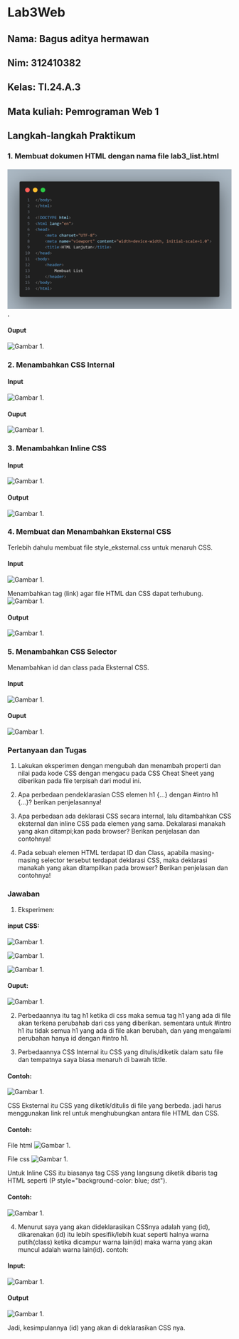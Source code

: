 # Lab3Web

## Nama: Bagus aditya hermawan
## Nim: 312410382
## Kelas: TI.24.A.3
## Mata kuliah: Pemrograman Web 1

## Langkah-langkah Praktikum

### 1. Membuat dokumen HTML dengan nama file lab3_list.html

#### ![Gambar 1](yos1.png).


#### Ouput
![Gambar 1](screenshot/slor8.png).


### 2. Menambahkan CSS Internal

#### Input
![Gambar 1](screenshot/slor9.png).

#### Ouput
![Gambar 1](screenshot/slor10.png).


### 3. Menambahkan Inline CSS

#### Input
![Gambar 1](screenshot/slor11.png).

#### Output
![Gambar 1](screenshot/slor12.png).


### 4. Membuat dan Menambahkan Eksternal CSS
Terlebih dahulu membuat file style_eksternal.css untuk menaruh CSS.

#### Input
![Gambar 1](screenshot/slor13.png).

Menambahkan tag (link) agar file HTML dan CSS dapat terhubung.
![Gambar 1](screenshot/slor14.png).

#### Output
![Gambar 1](screenshot/slor15.png).


### 5. Menambahkan CSS Selector

Menambahkan id dan class pada Eksternal CSS.
#### Input
![Gambar 1](screenshot/slor16.png).

#### Ouput
![Gambar 1](screenshot/slor17.png).






### Pertanyaan dan Tugas
1. Lakukan eksperimen dengan mengubah dan menambah properti dan nilai pada kode CSS dengan mengacu pada CSS Cheat Sheet yang diberikan pada file terpisah dari modul ini.

2. Apa perbedaan pendeklarasian CSS elemen h1 {...} dengan #intro h1 {...}? berikan penjelasannya!

3. Apa perbedaan ada deklarasi CSS secara internal, lalu ditambahkan CSS eksternal dan inline CSS pada elemen yang sama. Dekalarasi manakah yang akan ditampi;kan pada browser? Berikan penjelasan dan contohnya!

4. Pada sebuah elemen HTML terdapat ID dan Class, apabila masing-masing selector tersebut terdapat deklarasi CSS, maka deklarasi manakah yang akan ditampilkan pada browser? Berikan penjelasan dan contohnya! <p id="paragraf-1" class="text-paragraf">

### Jawaban

1. Eksperimen:
#### input CSS:
![Gambar 1](screenshot/slor18.png).

![Gambar 1](screenshot/slor19.png).

![Gambar 1](screenshot/slor20.png).

#### Ouput:
![Gambar 1](screenshot/slor21.png).

2. Perbedaannya itu tag h1 ketika di css maka semua tag h1 yang ada di file akan terkena perubahab dari css yang diberikan. sementara untuk #intro h1 itu tidak semua h1 yang ada di file akan berubah, dan yang mengalami perubahan hanya id dengan #intro h1.

3. Perbedaannya CSS Internal itu CSS yang ditulis/diketik dalam satu file dan tempatnya saya biasa menaruh di bawah tittle.
#### Contoh:
![Gambar 1](screenshot/slor3.png).

CSS Eksternal itu CSS yang diketik/ditulis di file yang berbeda. jadi harus menggunakan link rel untuk menghubungkan antara file HTML dan CSS. 
#### Contoh:
File html
![Gambar 1](screenshot/slor1.png).

File css
![Gambar 1](screenshot/slor2.png).

Untuk Inline CSS itu biasanya tag CSS yang langsung diketik dibaris tag HTML seperti (P style="background-color: blue; dst").
#### Contoh:
![Gambar 1](screenshot/slor4.png).

4. Menurut saya yang akan dideklarasikan CSSnya adalah yang (id), dikarenakan (id) itu lebih spesifik/lebih kuat seperti halnya warna putih(class) ketika dicampur warna lain(id) maka warna yang akan muncul adalah warna lain(id).
contoh:
#### Input:
![Gambar 1](screenshot/slor5.png).

#### Output

![Gambar 1](screenshot/slor6.png).

Jadi, kesimpulannya (id) yang akan di deklarasikan CSS nya.

